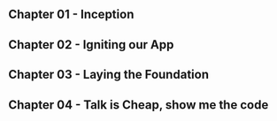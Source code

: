 ## Chapter 01 - Inception

## Chapter 02 - Igniting our App

## Chapter 03 - Laying the Foundation

## Chapter 04 - Talk is Cheap, show me the code
